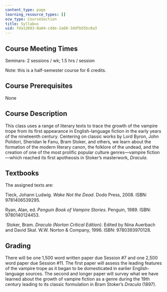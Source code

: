 ```yaml
---
content_type: page
learning_resource_types: []
ocw_type: CourseSection
title: Syllabus
uid: fda12603-0a04-cdde-2a60-3ddfb55bc0a3
---
```


Course Meeting Times
--------------------

Seminars: 2 sessions / wk; 1.5 hrs / session

Note: this is a half-semester course for 6 credits. 

Course Prerequisites
--------------------

None

Course Description
------------------

This class uses a range of literary texts to trace the growth of the vampire trope from its first appearance in English-language fiction in the early years of the nineteenth century. Centering on classic works by Lord Byron, John Polidori, Sheridan le Fanu, Bram Stoker, and others, we learn about the formation of the modern literary canon, the folklore of the undead, and the creation of one of the most prolific popular culture genres—vampire fiction—which reached its first apotheosis in Stoker’s masterwork, _Dracula_.

Textbooks
---------

The assigned texts are: 

Tieck, Johann Ludwig. _Wake Not the Dead_. Dodo Press, 2008. ISBN: 9781406539295.

Ryan, Alan, ed. _Penguin Book of Vampire Stories_. Penguin, 1989. ISBN: 9780140124453.

 Stoker, Bram. _Dracula (Norton Critical Edition)_. Edited by Nina Auerbach and David Skal. W.W. Norton & Company, 1996. ISBN: 9780393970128.

Grading
-------

There will be one 1,500 word written paper due Session #7 and one 2,500 word paper due Session #11. The first paper will assess the leading features of the vampire trope as it began to be domesticated in earlier English-language sources. The second and longer paper will survey what we have learned about the growth of vampire fiction as a genre during the 19th century leading to its classic formulation in Bram Stoker’s _Dracula_ (1897).